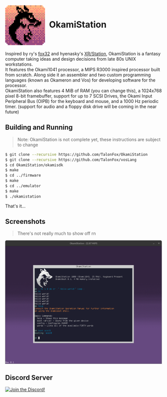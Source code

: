 <h1 align-center="true"><img src="docs/OkamiStation Logo.png" width="128px" align="center" alt="A picture of the OkamiStation Logo">&nbsp;&nbsp;OkamiStation</h1>

Inspired by ry's [fox32](https://github.com/fox32-arch/fox32) and hyenasky's [XR/Station](https://github.com/xrarch/xremu), OkamiStation is a fantasy computer taking ideas and design decisions from late 80s UNIX workstations.    
It features the Okami1041 processor, a MIPS R3000 inspired processor built from scratch. Along side it an assembler and two custom programming languages (known as Okameron and Vos) for developing software for the processor.    
OkamiStation also features 4 MiB of RAM (you can change this), a 1024x768 pixel 8-bit framebuffer, support for up to 7 SCSI Drives, the Okami Input Peripheral Bus (OIPB) for the keyboard and mouse, and a 1000 Hz periodic timer. (support for audio and a floppy disk drive will be coming in the near future)    

## Building and Running
> Note: OkamiStation is not complete yet, these instructions are subject to change

```sh
$ git clone --recursive https://github.com/TalonFox/OkamiStation
$ git clone --recursive https://github.com/TalonFox/vosLang
$ cd OkamiStation/okamisdk
$ make
$ cd ../firmware
$ make
$ cd ../emulator
$ make
$ ./okamistation
```
That's it...

## Screenshots
> There's not really much to show off rn

![A Picture of the OkamiStation emulator running a basic FORTH program within the OkamiBoot shell](docs/OkamiBoot.png)

## Discord Server

<a href="https://discord.gg/Jw7Te5FaVS"><img src="https://discordapp.com/api/guilds/1087939016852254740/widget.png?style=banner2" alt="Join the Discord!"/></a>